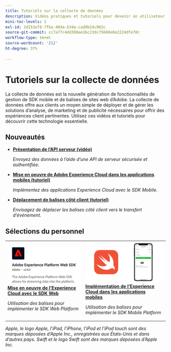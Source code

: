 ```yaml
---
title: Tutoriels sur la collecte de données
description: Vidéos pratiques et tutoriels pour devenir un utilisateur expérimenté de la collecte de données
mini-toc-levels: 1
exl-id: 2d153ef8-7fba-40da-b34a-cad9b24c902c
source-git-commit: cc7a77c4dd380ae1bc23dc75608e8e2224dfe78c
workflow-type: tm+mt
source-wordcount: '212'
ht-degree: 37%

---
```


# Tutoriels sur la collecte de données

La collecte de données est la nouvelle génération de fonctionnalités de gestion de SDK mobile et de balises de sites web d’Adobe. La collecte de données offre aux clients un moyen simple de déployer et de gérer les solutions d’analyse, de marketing et de publicité nécessaires pour offrir des expériences client pertinentes. Utilisez ces vidéos et tutoriels pour découvrir cette technologie essentielle.

<div id="whats-new-section">

## Nouveautés

* **[Présentation de l’API serveur (vidéo)](server-api/overview.md)**

   *Envoyez des données à l’aide d’une API de serveur sécurisée et authentifiée.*
* **[Mise en oeuvre de Adobe Experience Cloud dans les applications mobiles (tutoriel)](https://experienceleague.adobe.com/docs/platform-learn/implement-mobile-sdk/overview.html?lang=fr)**

   *Implémentez des applications Experience Cloud avec le SDK Mobile.*
* **[Déplacement de balises côté client (tutoriel)](event-forwarding/consider-moving-tags.md)**

   *Envisagez de déplacer les balises côté client vers le transfert d’événement.*

</div>

<div id="recs-overview-body-1"></div>
<div id="recs-overview-body-2"></div>
<div id="recs-overview-body-3"></div>
<div id="recs-overview-body-4"></div>
<div id="recs-overview-body-5"></div>
<div id="recs-overview-body-6"></div>

<div id="staff-picks-section">

## Sélections du personnel

<table>
<tr>
  <td>
    <a href="https://experienceleague.adobe.com/docs/platform-learn/implement-web-sdk/overview.html?lang=fr" target="_blank">
      <img alt="Implémentation dʼAdobe Experience Cloud avec le SDK web" src="assets/thumb_websdk.png" />
    </a>
    <div>
      <a href="https://experienceleague.adobe.com/docs/platform-learn/implement-web-sdk/overview.html" target="_blank">
    <strong>Mise en oeuvre de l’Experience Cloud avec le SDK Web</strong>
    </a>
    </div>
    <p>
    <em>Utilisation des balises pour implémenter le SDK Web Platform</em>
    <p>
  </td>
  <td>
    <a href="https://experienceleague.adobe.com/docs/platform-learn/implement-mobile-sdk/overview.html" target="_blank">
      <img alt="Mise en oeuvre dans les applications mobiles" src="assets/thumb_swift.png" />
    </a>
    <div>
      <a href="https://experienceleague.adobe.com/docs/platform-learn/implement-mobile-sdk/overview.html" target="_blank">
    <strong>Implémentation de l’Experience Cloud dans les applications mobiles</strong>
    </a>
    </div>
    <p>
    <em>Utilisation des balises pour implémenter le SDK Mobile Platform</em>
    <p>
  </td>
</tr>
</table>

</div>

*Apple, le logo Apple, l’iPad, l’iPhone, l’iPod et l’iPod touch sont des marques déposées d’Apple Inc., enregistrées aux États-Unis et dans d’autres pays. Swift et le logo Swift sont des marques déposées d’Apple Inc.*
